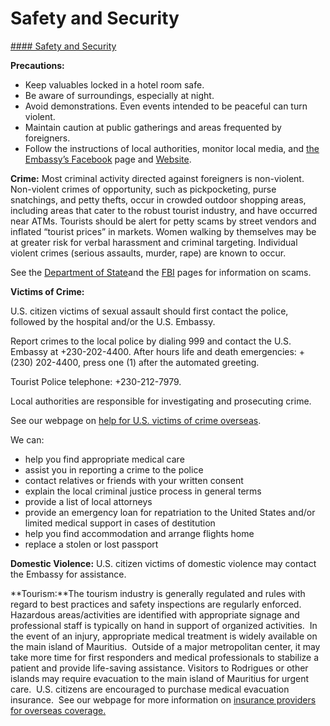 # Safety and Security

[#### Safety and Security](javascript:void(0); "Safety and Security")

**Precautions:**

* Keep valuables locked in a hotel room safe.
* Be aware of surroundings, especially at night.
* Avoid demonstrations. Even events intended to be peaceful can turn violent.
* Maintain caution at public gatherings and areas frequented by foreigners.
* Follow the instructions of local authorities, monitor local media, and [the Embassy’s Facebook](https://www.facebook.com/usembassy.portlouis) page and [Website](https://mu.usembassy.gov/).

**Crime:** Most criminal activity directed against foreigners is non-violent. Non-violent crimes of opportunity, such as pickpocketing, purse snatchings, and petty thefts, occur in crowded outdoor shopping areas, including areas that cater to the robust tourist industry, and have occurred near ATMs. Tourists should be alert for petty scams by street vendors and inflated “tourist prices” in markets. Women walking by themselves may be at greater risk for verbal harassment and criminal targeting. Individual violent crimes (serious assaults, murder, rape) are known to occur.

See the [Department of State](http://travel.state.gov/content/passports/english/emergencies/scams.html)and the [FBI](https://www.fbi.gov/scams-and-safety/common-fraud-schemes) pages for information on scams.

**Victims of Crime:**

U.S. citizen victims of sexual assault should first contact the police, followed by the hospital and/or the U.S. Embassy.

Report crimes to the local police by dialing 999 and contact the U.S. Embassy at +230-202-4400. After hours life and death emergencies: +(230) 202-4400, press one (1) after the automated greeting.

Tourist Police telephone: +230-212-7979.

Local authorities are responsible for investigating and prosecuting crime.

See our webpage on [help for U.S. victims of crime overseas](http://travel.state.gov/content/passports/en/emergencies/victims.html).

We can:

* help you find appropriate medical care
* assist you in reporting a crime to the police
* contact relatives or friends with your written consent
* explain the local criminal justice process in general terms
* provide a list of local attorneys
* provide an emergency loan for repatriation to the United States and/or limited medical support in cases of destitution
* help you find accommodation and arrange flights home
* replace a stolen or lost passport

**Domestic Violence:** U.S. citizen victims of domestic violence may contact the Embassy for assistance.

**Tourism:**The tourism industry is generally regulated and rules with regard to best practices and safety inspections are regularly enforced.  Hazardous areas/activities are identified with appropriate signage and professional staff is typically on hand in support of organized activities.  In the event of an injury, appropriate medical treatment is widely available on the main island of Mauritius.  Outside of a major metropolitan center, it may take more time for first responders and medical professionals to stabilize a patient and provide life-saving assistance. Visitors to Rodrigues or other islands may require evacuation to the main island of Mauritius for urgent care.  U.S. citizens are encouraged to purchase medical evacuation insurance.  See our webpage for more information on [insurance providers for overseas coverage.](/content/travel/en/international-travel/before-you-go/your-health-abroad/insurance-providers-overseas.html)